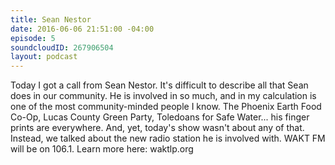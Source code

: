 ```yaml
---
title: Sean Nestor
date: 2016-06-06 21:51:00 -04:00
episode: 5
soundcloudID: 267906504
layout: podcast
---
```


Today I got a call from Sean Nestor. It's difficult to describe all that Sean does in our community. He is involved in so much, and in my calculation is one of the most community-minded people I know. The Phoenix Earth Food Co-Op, Lucas County Green Party, Toledoans for Safe Water... his finger prints are everywhere. And, yet, today's show wasn't about any of that. Instead, we talked about the new radio station he is involved with. WAKT FM will be on 106.1. Learn more here: waktlp.org